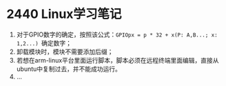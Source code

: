 <!--
 * @Description: In User Settings Edit
 * @Author: your name
 * @Date: 2019-09-26 22:25:15
 * @LastEditTime: 2019-09-26 22:28:05
 * @LastEditors: Please set LastEditors
 -->
# 2440 Linux学习笔记

1. 对于GPIO数字的确定，按照该公式：`GPIOpx = p * 32 + x(P: A,B...; x: 1,2...) `确定数字；
2. 卸载模块时，模块不需要添加后缀；
3. 若想在arm-linux平台里面运行脚本，脚本必须在远程终端里面编辑，直接从ubuntu中复制过去，并不能成功运行。
4. ...